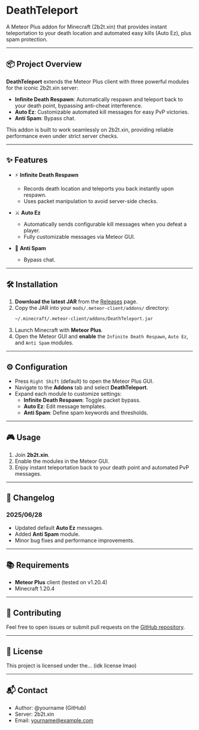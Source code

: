 # DeathTeleport

A Meteor Plus addon for Minecraft (2b2t.xin) that provides instant teleportation to your death location and automated easy kills (Auto Ez), plus spam protection.

&#x20;&#x20;

---

## 📦 Project Overview

**DeathTeleport** extends the Meteor Plus client with three powerful modules for the iconic 2b2t.xin server:

- **Infinite Death Respawn**: Automatically respawn and teleport back to your death point, bypassing anti-cheat interference.
- **Auto Ez**: Customizable automated kill messages for easy PvP victories.
- **Anti Spam**: Bypass chat.

This addon is built to work seamlessly on 2b2t.xin, providing reliable performance even under strict server checks.

---

## ✨ Features

- ⚡ **Infinite Death Respawn**

  - Records death location and teleports you back instantly upon respawn.
  - Uses packet manipulation to avoid server-side checks.

- ⚔️ **Auto Ez**

  - Automatically sends configurable kill messages when you defeat a player.
  - Fully customizable messages via Meteor GUI.

- 🚫 **Anti Spam**

  - Bypass chat.

---

## 🛠 Installation

1. **Download the latest JAR** from the [Releases](#) page.
2. Copy the JAR into your `mods/.meteor-client/addons/` directory:
   ```bash
   ~/.minecraft/.meteor-client/addons/DeathTeleport.jar
   ```
3. Launch Minecraft with **Meteor Plus**.
4. Open the Meteor GUI and **enable** the `Infinite Death Respawn`, `Auto Ez`, and `Anti Spam` modules.

---

## ⚙️ Configuration

- Press `Right Shift` (default) to open the Meteor Plus GUI.
- Navigate to the **Addons** tab and select **DeathTeleport**.
- Expand each module to customize settings:
  - **Infinite Death Respawn**: Toggle packet bypass.
  - **Auto Ez**: Edit message templates.
  - **Anti Spam**: Define spam keywords and thresholds.

---

## 🎮 Usage

1. Join **2b2t.xin**.
2. Enable the modules in the Meteor GUI.
3. Enjoy instant teleportation back to your death point and automated PvP messages.

---

## 📜 Changelog

### 2025/06/28

- Updated default **Auto Ez** messages.
- Added **Anti Spam** module.
- Minor bug fixes and performance improvements.

---

## 📚 Requirements

- **Meteor Plus** client (tested on v1.20.4)
- Minecraft 1.20.4

---

## 🤝 Contributing

Feel free to open issues or submit pull requests on the [GitHub repository](#).

---

## 📄 License

This project is licensed under the... (idk license lmao)

---

## 📬 Contact

- Author: @yourname (GitHub)
- Server: 2b2t.xin
- Email: [yourname@example.com](mailto\:yourname@example.com)

